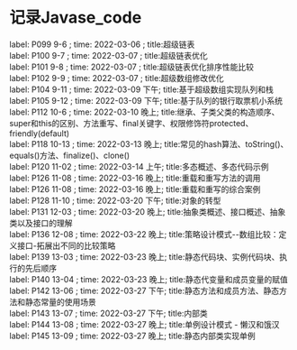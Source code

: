 # 记录Javase_code
label: P099 9-6  ; time: 2022-03-06 ; title:超级链表<br />
label: P100 9-7  ; time: 2022-03-07 ; title:超级链表优化<br />
label: P101 9-8  ; time: 2022-03-07 ; title:超级链表优化排序性能比较<br />
label: P102 9-9  ; time: 2022-03-07 ; title:超级数组修改优化<br />
label: P104 9-11 ; time: 2022-03-09 下午; title:基于超级数组实现队列和栈<br />
label: P105 9-12 ; time: 2022-03-09 下午; title:基于队列的银行取票机小系统<br />
label: P112 10-6 ; time: 2022-03-10 晚上; title:继承、子类父类的构造顺序、super和this的区别、方法重写、final关键字、权限修饰符protected、friendly(default)<br />
label: P118 10-13 ; time: 2022-03-13 晚上; title:常见的hash算法、toString()、equals()方法、finalize()、clone()<br />
label: P120 11-02 ; time: 2022-03-14 上午; title:多态概述、多态代码示例<br />
label: P126 11-08 ; time: 2022-03-16 晚上; title:重载和重写方法的调用<br />
label: P126 11-08 ; time: 2022-03-16 晚上; title:重载和重写的综合案例<br />
label: P128 11-10 ; time: 2022-03-20 下午; title:对象的转型<br />
label: P131 12-03 ; time: 2022-03-20 晚上; title:抽象类概述、接口概述、抽象类以及接口的理解<br />
label: P136 12-08 ; time: 2022-03-22 晚上; title:策略设计模式--数组比较：定义接口-拓展出不同的比较策略<br />
label: P139 13-03 ; time: 2022-03-23 晚上; title:静态代码块、实例代码块、执行的先后顺序<br />
label: P140 13-04 ; time: 2022-03-23 晚上; title:静态代变量和成员变量的赋值<br />
label: P142 13-06 ; time: 2022-03-27 下午; title:静态方法和成员方法、静态方法和静态常量的使用场景<br />
label: P143 13-07 ; time: 2022-03-27 下午; title:内部类<br />
label: P144 13-08 ; time: 2022-03-27 晚上; title:单例设计模式 - 懒汉和饿汉<br />
label: P145 13-09 ; time: 2022-03-27 晚上; title:静态内部类实现单例<br />


